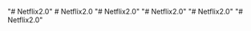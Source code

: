 "# Netflix2.0" 
#   N e t f l i x 2 . 0  
 "# Netflix2.0" 
"# Netflix2.0" 
"# Netflix2.0" 
"# Netflix2.0" 
